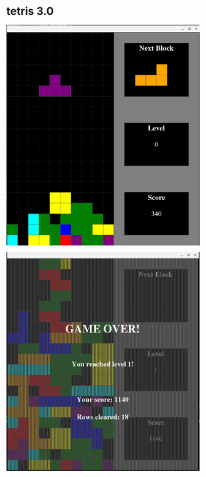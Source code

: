 # tetris 3.0

![gameplay](https://github.com/codewithjulie/tetris/blob/master/images/game.png)

![gameover](https://github.com/codewithjulie/tetris/blob/master/images/gameover.png)
